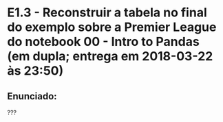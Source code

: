 # E1.3 - Reconstruir a tabela no final do exemplo sobre a Premier League do notebook 00 - Intro to Pandas (em dupla; entrega em 2018-03-22 às 23:50)

## Enunciado:

???